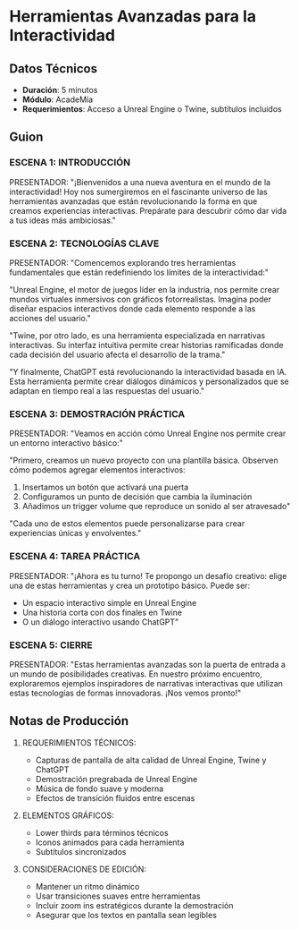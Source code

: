 # Herramientas Avanzadas para la Interactividad

## Datos Técnicos
- **Duración**: 5 minutos
- **Módulo**: AcadeMía
- **Requerimientos**: Acceso a Unreal Engine o Twine, subtítulos incluidos

## Guion

### ESCENA 1: INTRODUCCIÓN


PRESENTADOR:
"¡Bienvenidos a una nueva aventura en el mundo de la interactividad! Hoy nos sumergiremos en el fascinante universo de las herramientas avanzadas que están revolucionando la forma en que creamos experiencias interactivas. Prepárate para descubrir cómo dar vida a tus ideas más ambiciosas."

### ESCENA 2: TECNOLOGÍAS CLAVE


PRESENTADOR:
"Comencemos explorando tres herramientas fundamentales que están redefiniendo los límites de la interactividad:"

"Unreal Engine, el motor de juegos líder en la industria, nos permite crear mundos virtuales inmersivos con gráficos fotorrealistas. Imagina poder diseñar espacios interactivos donde cada elemento responde a las acciones del usuario."

"Twine, por otro lado, es una herramienta especializada en narrativas interactivas. Su interfaz intuitiva permite crear historias ramificadas donde cada decisión del usuario afecta el desarrollo de la trama."

"Y finalmente, ChatGPT está revolucionando la interactividad basada en IA. Esta herramienta permite crear diálogos dinámicos y personalizados que se adaptan en tiempo real a las respuestas del usuario."

### ESCENA 3: DEMOSTRACIÓN PRÁCTICA


PRESENTADOR:
"Veamos en acción cómo Unreal Engine nos permite crear un entorno interactivo básico:"

"Primero, creamos un nuevo proyecto con una plantilla básica. Observen cómo podemos agregar elementos interactivos:
1. Insertamos un botón que activará una puerta
2. Configuramos un punto de decisión que cambia la iluminación
3. Añadimos un trigger volume que reproduce un sonido al ser atravesado"

"Cada uno de estos elementos puede personalizarse para crear experiencias únicas y envolventes."

### ESCENA 4: TAREA PRÁCTICA


PRESENTADOR:
"¡Ahora es tu turno! Te propongo un desafío creativo: elige una de estas herramientas y crea un prototipo básico. Puede ser:
- Un espacio interactivo simple en Unreal Engine
- Una historia corta con dos finales en Twine
- O un diálogo interactivo usando ChatGPT"

### ESCENA 5: CIERRE


PRESENTADOR:
"Estas herramientas avanzadas son la puerta de entrada a un mundo de posibilidades creativas. En nuestro próximo encuentro, exploraremos ejemplos inspiradores de narrativas interactivas que utilizan estas tecnologías de formas innovadoras. ¡Nos vemos pronto!"

## Notas de Producción

1. REQUERIMIENTOS TÉCNICOS:
   - Capturas de pantalla de alta calidad de Unreal Engine, Twine y ChatGPT
   - Demostración pregrabada de Unreal Engine
   - Música de fondo suave y moderna
   - Efectos de transición fluidos entre escenas

2. ELEMENTOS GRÁFICOS:
   - Lower thirds para términos técnicos
   - Iconos animados para cada herramienta
   - Subtítulos sincronizados

3. CONSIDERACIONES DE EDICIÓN:
   - Mantener un ritmo dinámico
   - Usar transiciones suaves entre herramientas
   - Incluir zoom ins estratégicos durante la demostración
   - Asegurar que los textos en pantalla sean legibles